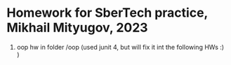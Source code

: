 # Homework for SberTech practice, Mikhail Mityugov, 2023
1. oop hw in folder /oop (used junit 4, but will fix it int the following HWs  :) )
